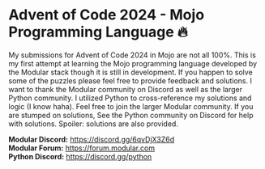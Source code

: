 # Advent of Code 2024 - Mojo Programming Language &#x1F525;
My submissions for Advent of Code 2024 in Mojo are not all 100%. This is my first attempt at learning the Mojo programming language developed by the Modular stack though it is still in development. If you happen to solve some of the puzzles please feel free to provide feedback and solutions. I want to thank the Modular community on Discord as well as the larger Python community. I utilized Python to cross-reference my solutions and logic (I know haha). Feel free to join the larger Modular community. If you are stumped on solutions, See the Python community on Discord for help with solutions. Spoiler: solutions are also provided.

**Modular Discord:** https://discord.gg/6qvDjX3Z6d  
**Modular Forum:** https://forum.modular.com  
**Python Discord:** https://discord.gg/python  
